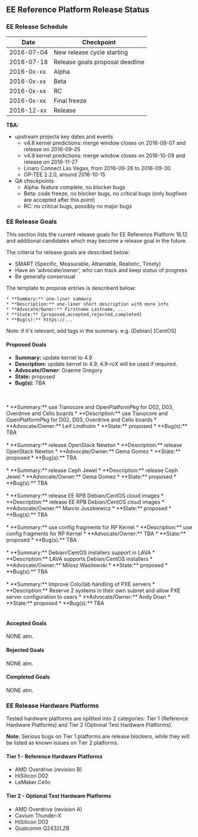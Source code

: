 ## EE Reference Platform Release Status

### EE Release Schedule

| Date          | Checkpoint |
| ------------- | ------------- |
| 2016-07-04    | New release cycle starting      |
| 2016-07-18    | Release goals proposal deadline |
| 2016-0x-xx    | Alpha                           |
| 2016-0x-xx    | Beta                            |
| 2016-0x-xx    | RC                              |
| 2016-0x-xx    | Final freeze                    |
| 2016-12-xx    | Release                         |

**TBA:**
* upstream projects key dates and events
  * v4.8 kernel predictions: merge window closes on 2016-08-07 and release on 2016-09-25
  * v4.9 kernel predictions: merge window closes on 2016-10-09 and release on 2016-11-27
  * Linaro Connect Las Vegas, from 2016-09-26 to 2016-09-30
  * OP-TEE 2.2.0, around 2016-10-15
* QA checkpoints
  * Alpha: feature complete, no blocker bugs
  * Beta: code freeze, no blocker bugs, no critical bugs (only bugfixes are accepted after this point)
  * RC: no critical bugs, possibly no major bugs

### EE Release Goals

This section lists the current release goals for EE Reference Platform 16.12 and additional candidates which may become a release goal in the future.

The criteria for release goals are described below:
* SMART (Specific, Measurable, Attainable, Realistic, Timely)
* Have an 'advocate/owner', who can track and keep status of progress
* Be generally consensual

The template to propose entries is describerd below:
```
* **Summary:** one-liner summary
* **Description:** one-liner short description with more info
* **Advocate/Owner:** Firstname Lastname, ...
* **State:** {proposed,accepted,rejected,completed}
* **Bug(s):** https://...
```

Note: if it's relevant, add tags in the summary. e.g. [Debian] [CentOS]

#### Proposed Goals

* **Summary:** update kernel to 4.9
* **Description:** update kernel to 4.9, 4.9-rcX will be used if required.
* **Advocate/Owner:** Graeme Gregory
* **State:** proposed
* **Bug(s):** TBA
<br />
<br />
* **Summary:** use Tianocore and OpenPlatformPkg for D02, D03, Overdrive and Cello boards
* **Description:** use Tianocore and OpenPlatformPkg for D02, D03, Overdrive and Cello boards
* **Advocate/Owner:** Leif Lindholm
* **State:** proposed
* **Bug(s):** TBA
<br />
<br />
* **Summary:** release OpenStack Newton
* **Description:** release OpenStack Newton
* **Advocate/Owner:** Gema Gomez
* **State:** proposed
* **Bug(s):** TBA
<br />
<br />
* **Summary:** release Ceph Jewel
* **Description:** release Ceph Jewel
* **Advocate/Owner:** Gema Gomez
* **State:** proposed
* **Bug(s):** TBA
<br />
<br />
* **Summary:** release EE RPB Debian/CentOS cloud images
* **Description:** release EE RPB Debian/CentOS cloud images
* **Advocate/Owner:** Marcin Juszkiewicz
* **State:** proposed
* **Bug(s):** TBA
<br />
<br />
* **Summary:** use config fragments for RP Kernel
* **Description:** use config fragments for RP Kernel
* **Advocate/Owner:** TBA
* **State:** proposed
* **Bug(s):** TBA
<br />
<br />
* **Summary:** Debian/CentOS installers support in LAVA
* **Description:** LAVA supports Debian/CentOS installers
* **Advocate/Owner:** Milosz Wasilewski
* **State:** proposed
* **Bug(s):** TBA
<br />
<br />
* **Summary:** Improve Colo/lab handling of PXE servers
* **Description:** Reserve 2 systems in their own subnet and allow PXE server configuration to users
* **Advocate/Owner:** Andy Doan
* **State:** proposed
* **Bug(s):** TBA
<br />
<br />

#### Accepted Goals

NONE atm.

#### Rejected Goals

NONE atm.

#### Completed Goals

NONE atm.

### EE Release Hardware Platforms

Tested hardware platforms are splitted into 2 categories: Tier 1 (Reference Hardware Platforms) and Tier 2 (Optional Test Hardware Platforms).

**Note:** Serious bugs on Tier 1 platforms are release blockers, while they will be listed as known issues on Tier 2 platforms.

#### Tier 1 - Reference Hardware Platforms

* AMD Overdrive (revision B)
* HiSilicon D02
* LeMaker Cello

#### Tier 2 - Optional Test Hardware Platforms

* AMD Overdrive (revision A)
* Cavium Thunder-X
* HiSilicon D03
* Qualcomm Q2432LZB
